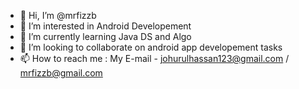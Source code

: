 - 👋 Hi, I’m @mrfizzb
- 👀 I’m interested in Android Developement
- 🌱 I’m currently learning Java DS and Algo
- 💞️ I’m looking to collaborate on android app developement tasks
- 📫 How to reach me : My E-mail - johurulhassan123@gmail.com / mrfizzb@gmail.com

<!---
mrfizzb/mrfizzb is a ✨ special ✨ repository because its `README.md` (this file) appears on your GitHub profile.
You can click the Preview link to take a look at your changes.
--->
